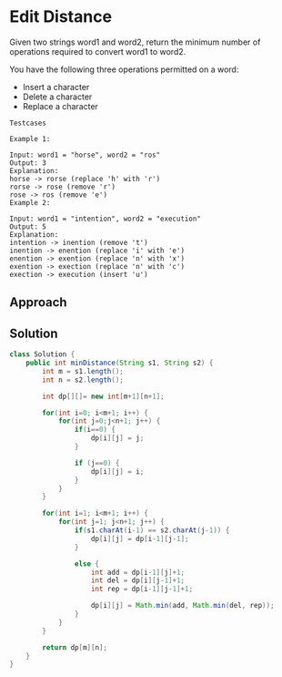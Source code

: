 # Edit Distance

Given two strings word1 and word2, return the minimum number of operations required to convert word1 to word2.

You have the following three operations permitted on a word:

- Insert a character
- Delete a character
- Replace a character

`Testcases`

```
Example 1:

Input: word1 = "horse", word2 = "ros"
Output: 3
Explanation:
horse -> rorse (replace 'h' with 'r')
rorse -> rose (remove 'r')
rose -> ros (remove 'e')
Example 2:

Input: word1 = "intention", word2 = "execution"
Output: 5
Explanation:
intention -> inention (remove 't')
inention -> enention (replace 'i' with 'e')
enention -> exention (replace 'n' with 'x')
exention -> exection (replace 'n' with 'c')
exection -> execution (insert 'u')
```

## Approach

## Solution

```java
class Solution {
    public int minDistance(String s1, String s2) {
        int m = s1.length();
        int n = s2.length();

        int dp[][]= new int[m+1][n+1];

        for(int i=0; i<m+1; i++) {
            for(int j=0;j<n+1; j++) {
                if(i==0) {
                    dp[i][j] = j;
                }

                if (j==0) {
                    dp[i][j] = i;
                }
            }
        }

        for(int i=1; i<m+1; i++) {
            for(int j=1; j<n+1; j++) {
                if(s1.charAt(i-1) == s2.charAt(j-1)) {
                    dp[i][j] = dp[i-1][j-1];
                }

                else {
                    int add = dp[i-1][j]+1;
                    int del = dp[i][j-1]+1;
                    int rep = dp[i-1][j-1]+1;

                    dp[i][j] = Math.min(add, Math.min(del, rep));
                }
            }
        }

        return dp[m][n];
    }
}
```
